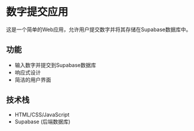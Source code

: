 # 数字提交应用

这是一个简单的Web应用，允许用户提交数字并将其存储在Supabase数据库中。

## 功能

- 输入数字并提交到Supabase数据库
- 响应式设计
- 简洁的用户界面

## 技术栈

- HTML/CSS/JavaScript
- Supabase (后端数据库)